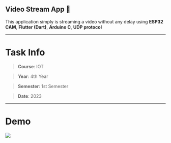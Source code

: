 ## Video Stream App :movie_camera:
This application simply is streaming a video without any delay using **ESP32 CAM**, **Flutter (Dart)**, **Arduino C**, **UDP protocol**

<hr>

# Task Info
> **Course**: IOT

> **Year**: 4th Year

> **Semester**: 1st Semester

> **Date**: 2023

<hr>

# Demo
![](https://github.com/Misara-Ahmed/UDP-Camera-App/blob/main/demo.gif)
